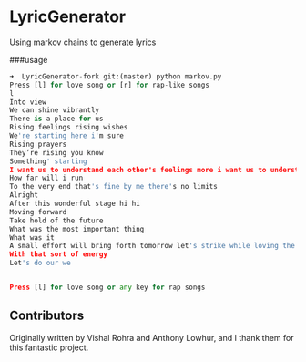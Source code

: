 # LyricGenerator
Using markov chains to generate lyrics

###usage


```python
➜  LyricGenerator-fork git:(master) python markov.py
Press [l] for love song or [r] for rap-like songs
l
Into view
We can shine vibrantly
There is a place for us
Rising feelings rising wishes
We're starting here i'm sure
Rising prayers
They’re rising you know
Something' starting
I want us to understand each other's feelings more i want us to understand each other's feelings more i want to talk with you alone more if you give a nod
How far will i run
To the very end that's fine by me there's no limits
Alright
After this wonderful stage hi hi
Moving forward
Take hold of the future
What was the most important thing
What was it
A small effort will bring forth tomorrow let's strike while loving the moment
With that sort of energy
Let's do our we


Press [l] for love song or any key for rap songs
```

## Contributors
Originally written by Vishal Rohra and Anthony Lowhur, and I thank them for this fantastic project. 



